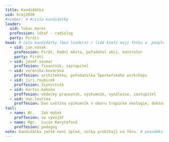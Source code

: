 ```yaml
---
title: Kandidátka
uid: kraj2020
#number: 4 #cislo kandidatky
leader:
  uid: lukas.mares
  profession: lékař - radiolog
  party: Piráti
head: # čelo kandidátky (bez leadera) / lidé kteří mají fotku a _people/jmeno.md
  - uid: jan.novak
    profession: Pirát, Radní města, pořadatel akcí, kontrolor
    party: Piráti
  - uid: josef.soumar
    proffesion: finančník, zastupitel
  - uid: veronika.kovarova
    proffesion: architektka, pořadatelka Šperkařského workshopu
  - uid: jiri.roubicek
    proffesion: živnostník
  - uid: martin.kakona
    proffesion: vědecký pracovník, výzkumník, vynálezce, zastupitel
  - uid: dan.lestina
    proffesion: Dan Leština	výzkumník v oboru tropické ekologie, doktorand
tail: 
  - name: Bc.	Jan Hošek	
    proffesion: sw vývojář
  - name: Mgr.	Lucie Korytářová
    proffesion: pedagog
note: Kandidátka ještě není úplná, volby probíhají na fóru. # poznámka pod kanidátku
---
```

